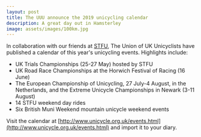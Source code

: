 ```yaml
---
layout: post
title: The UUU announce the 2019 unicycling calendar
description: A great day out in Hamsterley
image: assets/images/100km.jpg
---
```


In collaboration with our friends at [STFU](http://www.stfulondon.co.uk), The Union of UK Unicyclists have published a calendar of this year's unicycling events. Highlights include:

* UK Trials Championships (25-27 May) hosted by STFU
* UK Road Race Championships at the Horwich Festival of Racing (16 June)
* The European Championship of Unicycling, 27 July-4 August, in the Netherlands, and the Extreme Unicycle Championships in Newark (3-11 August)
* 14 STFU weekend day rides
* Six British Muni Weekend mountain unicycle weekend events

Visit the calendar at [http://www.unicycle.org.uk/events.html](http://www.unicycle.org.uk/events.html) and import it to your diary.
